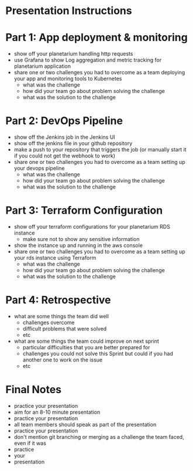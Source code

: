 # Presentation Instructions

# Part 1: App deployment & monitoring
- show off your planetarium handling http requests
- use Grafana to show Log aggregation and metric tracking for planetarium application
- share one or two challenges you had to overcome as a team deploying your app and monitoring tools to Kubernetes
    - what was the challenge
    - how did your team go about problem solving the challenge
    - what was the solution to the challenge
# Part 2: DevOps Pipeline
- show off the Jenkins job in the Jenkins UI
- show off the jenkins file in your github repository
- make a push to your repository that triggers the job (or manually start it if you could not get the webhook to work)
- share one or two challenges you had to overcome as a team setting up your devops pipeline
    - what was the challenge
    - how did your team go about problem solving the challenge
    - what was the solution to the challenge

# Part 3: Terraform Configuration
- show off your terraform configurations for your planetarium RDS instance
    - make sure not to show any sensitive information
- show the instance up and running in the aws console
- share one or two challenges you had to overcome as a team setting up your rds instance using Terraform
    - what was the challenge
    - how did your team go about problem solving the challenge
    - what was the solution to the challenge

# Part 4: Retrospective
- what are some things the team did well
    - challenges overcome
    - difficult problems that were solved
    - etc
- what are some things the team could improve on next sprint
    - particular difficulties that you are better prepared for
    - challenges you could not solve this Sprint but could if you had another one to work on the issue
    - etc

# Final Notes
- practice your presentation
- aim for an 8-10 minute presentation
- practice your presentation
- all team members should speak as part of the presentation
- practice your presentation
- don't mention git branching or merging as a challenge the team faced, even if it was
- practice
- your
- presentation